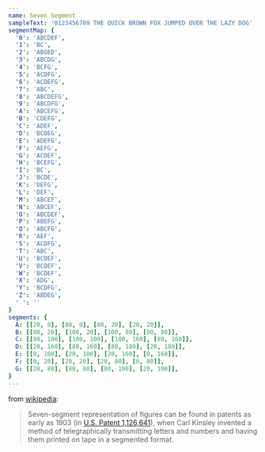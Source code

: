 ```yaml
---
name: Seven Segment
sampleText: '0123456789 THE QUICK BROWN FOX JUMPED OVER THE LAZY DOG'
segmentMap: {
  '0': 'ABCDEF',
  '1': 'BC',
  '2': 'ABGED',
  '3': 'ABCDG',
  '4': 'BCFG',
  '5': 'ACDFG',
  '6': 'ACDEFG',
  '7': 'ABC',
  '8': 'ABCDEFG',
  '9': 'ABCDFG',
  'A': 'ABCEFG',
  'B': 'CDEFG',
  'C': 'ADEF',
  'D': 'BCDEG',
  'E': 'ADEFG',
  'F': 'AEFG',
  'G': 'ACDEF',
  'H': 'BCEFG',
  'I': 'BC',
  'J': 'BCDE',
  'K': 'DEFG',
  'L': 'DEF',
  'M': 'ABCEF',
  'N': 'ABCEF',
  'O': 'ABCDEF',
  'P': 'ABEFG',
  'Q': 'ABCFG',
  'R': 'AEF',
  'S': 'ACDFG',
  'T': 'ABC',
  'U': 'BCDEF',
  'V': 'BCDEF',
  'W': 'BCDEF',
  'X': 'ADG',
  'Y': 'BCDFG',
  'Z': 'ABDEG',
  ' ': ''
}
segments: {
  A: [[20, 0], [80, 0], [80, 20], [20, 20]],
  B: [[80, 20], [100, 20], [100, 80], [80, 80]],
  C: [[80, 100], [100, 100], [100, 160], [80, 160]],
  D: [[20, 160], [80, 160], [80, 180], [20, 180]],
  E: [[0, 100], [20, 100], [20, 160], [0, 160]],
  F: [[0, 20], [20, 20], [20, 80], [0, 80]],
  G: [[20, 80], [80, 80], [80, 100], [20, 100]],
}
---
```

from [wikipedia](https://en.wikipedia.org/wiki/Seven-segment_display):

> Seven-segment representation of figures can be found in patents as early as 1903
> (in [U.S. Patent 1,126,641](https://patents.google.com/patent/US1126641)),
> when Carl Kinsley invented a method of telegraphically transmitting letters
> and numbers and having them printed on tape in a segmented format. 